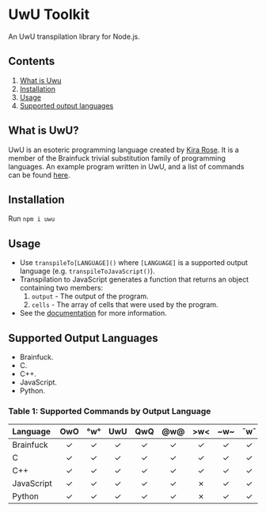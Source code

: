 # UwU Toolkit

An UwU transpilation library for Node.js.

## Contents

1. [What is Uwu](#what-is-uwu)
2. [Installation](#installation)
3. [Usage](#usage)
4. [Supported output languages](#supported-output-languages)

## What is UwU?

UwU is an esoteric programming language created by [Kira Rose](https://github.com/KiraDotRose). It is a member of the Brainfuck trivial substitution family of programming languages. An example program written in UwU, and a list of commands can be found [here](https://github.com/KiraDotRose/UwU).

## Installation

Run `npm i uwu`

## Usage

- Use `transpileTo[LANGUAGE]()` where `[LANGUAGE]` is a supported output language (e.g. `transpileToJavaScript()`).
- Transpilation to JavaScript generates a function that returns an object containing two members:
  1. `output` - The output of the program.
  2. `cells` - The array of cells that were used by the program.
- See the [documentation](docs/API.md) for more information.

## Supported Output Languages

- Brainfuck.
- C.
- C++.
- JavaScript.
- Python.

### Table 1: Supported Commands by Output Language

| Language   |   OwO   |   °w°   |   UwU   |   QwQ   |   @w@   |   >w<   |  \~w\~  |   ¯w¯   |
| :--------- | :-----: | :-----: | :-----: | :-----: | :-----: | :-----: | :-----: | :-----: |
| Brainfuck  | &check; | &check; | &check; | &check; | &check; | &check; | &check; | &check; |
| C          | &check; | &check; | &check; | &check; | &check; | &check; | &check; | &check; |
| C++        | &check; | &check; | &check; | &check; | &check; | &check; | &check; | &check; |
| JavaScript | &check; | &check; | &check; | &check; | &check; | &cross; | &check; | &check; |
| Python     | &check; | &check; | &check; | &check; | &check; | &cross; | &check; | &check; |
